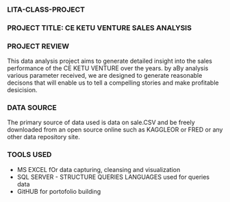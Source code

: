 ### LITA-CLASS-PROJECT

### PROJECT TITLE: CE KETU VENTURE SALES ANALYSIS

### PROJECT REVIEW

This data analysis project aims to generate detailed insight into the sales performance of the CE KETU VENTURE over the years.
by aBy analysis various parameter received, we are designed to generate reasonable decisons that will enable us to tell a compelling
stories and make profitable desicision.

### DATA SOURCE

The primary source of data used is data on sale.CSV and be freely downloaded from an open source online such as KAGGLEOR or FRED or any 
other data repository site.

### TOOLS USED
- MS EXCEL fOr data capturing, cleansing and visualization
- SQL SERVER - STRUCTURE QUERIES LANGUAGES used for queries data
- GitHUB for portofolio building
